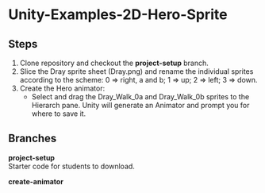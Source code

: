 # Unity-Examples-2D-Hero-Sprite

## Steps

1. Clone repository and checkout the **project-setup** branch.
1. Slice the Dray sprite sheet (Dray.png) and rename the individual sprites according to the scheme: 0 => right, a and b; 1 => up; 2 => left; 3 => down.
1. Create the Hero animator:
   - Select and drag the Dray_Walk_0a and Dray_Walk_0b sprites to the Hierarch pane. Unity will generate an Animator and prompt you for where to save it.

## Branches

**project-setup**  
Starter code for students to download.

**create-animator**
